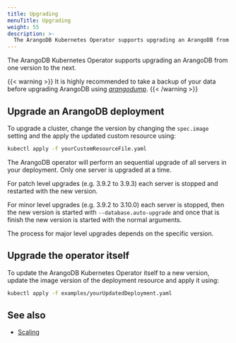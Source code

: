 ```yaml
---
title: Upgrading
menuTitle: Upgrading
weight: 55
description: >-
  The ArangoDB Kubernetes Operator supports upgrading an ArangoDB from one version to the next
---
```

The ArangoDB Kubernetes Operator supports upgrading an ArangoDB from
one version to the next.

{{< warning >}}
It is highly recommended to take a backup of your data before upgrading ArangoDB
using [_arangodump_](../../../components/tools/arangodump/_index.md).
{{< /warning >}}

## Upgrade an ArangoDB deployment

To upgrade a cluster, change the version by changing
the `spec.image` setting and the apply the updated
custom resource using:

```bash
kubectl apply -f yourCustomResourceFile.yaml
```

The ArangoDB operator will perform an sequential upgrade
of all servers in your deployment. Only one server is upgraded
at a time.

For patch level upgrades (e.g. 3.9.2 to 3.9.3) each server
is stopped and restarted with the new version.

For minor level upgrades (e.g. 3.9.2 to 3.10.0) each server
is stopped, then the new version is started with `--database.auto-upgrade`
and once that is finish the new version is started with the normal arguments.

The process for major level upgrades depends on the specific version.

## Upgrade the operator itself

To update the ArangoDB Kubernetes Operator itself to a new version,
update the image version of the deployment resource
and apply it using:

```bash
kubectl apply -f examples/yourUpdatedDeployment.yaml
```

## See also

- [Scaling](scaling.md)